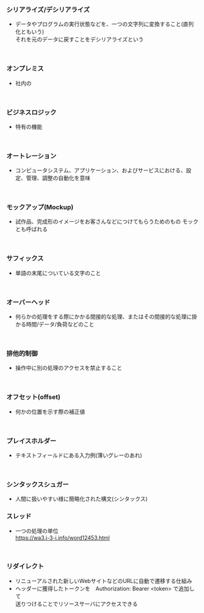 ### **シリアライズ/デシリアライズ**
- データやプログラムの実行状態などを、一つの文字列に変換すること(直列化ともいう)</br>
  それを元のデータに戻すことをデシリアライズという

</br>

### **オンプレミス**
- 社内の

</br>

### **ビジネスロジック**
- 特有の機能

</br>

### **オートレーション**
- コンピュータシステム、アプリケーション、およびサービスにおける、設定、管理、調整の自動化を意味

</br>

### **モックアップ(Mockup)**
- 試作品、完成形のイメージをお客さんなどにつけてもらうためのもの
  モックとも呼ばれる

</br>

### **サフィックス**
- 単語の末尾についている文字のこと

</br>

### **オーバーヘッド**
- 何らかの処理をする際にかかる間接的な処理、またはその間接的な処理に掛かる時間/データ/負荷などのこと

</br>

### **排他的制御**
- 操作中に別の処理のアクセスを禁止すること

</br>

### **オフセット(offset)**
- 何かの位置を示す際の補正値

</br>

### **プレイスホルダー**
- テキストフィールドにある入力例(薄いグレーのあれ)

</br>

### **シンタックスシュガー**
- 人間に扱いやすい様に簡略化された構文(シンタックス)

### **スレッド**
- 一つの処理の単位</br>
  https://wa3.i-3-i.info/word12453.html

</br>

### **リダイレクト**
- リニューアルされた新しいWebサイトなどのURLに自動で遷移する仕組み
- ヘッダーに獲得したトークンを　Authorization: Bearer \<token> で追加して</br>
  送りつけることでリソースサーバにアクセスできる
